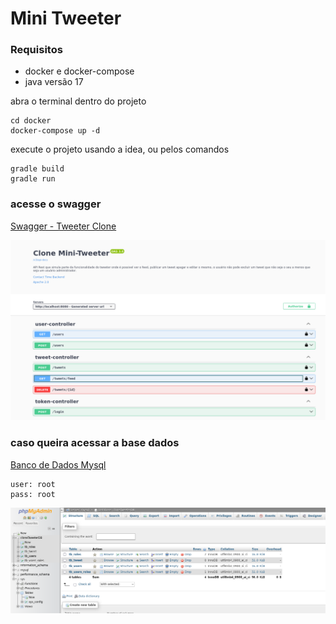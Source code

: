 # Mini Tweeter

### Requisitos
- docker e docker-compose
- java versão 17

abra o terminal dentro do projeto
```
cd docker
docker-compose up -d
```
execute o projeto usando a idea, ou pelos comandos
```
gradle build
gradle run
```
### acesse o swagger

[Swagger - Tweeter Clone](http://localhost:8080/swagger-ui/index.html#/)

![tweeter.png](tweeter.png)

### caso queira acessar a base dados
[Banco de Dados Mysql](http://localhost:8082/index.php)
```
user: root
pass: root
```
![tweeter1.png](tweeter1.png)